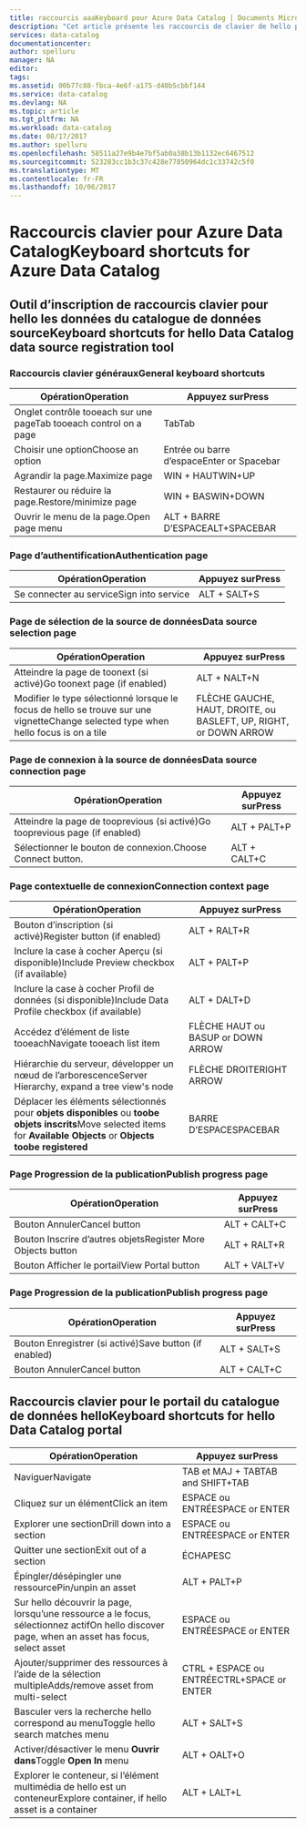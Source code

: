 ```yaml
---
title: raccourcis aaaKeyboard pour Azure Data Catalog | Documents Microsoft
description: "Cet article présente les raccourcis de clavier de hello pour Azure Data Catalog."
services: data-catalog
documentationcenter: 
author: spelluru
manager: NA
editor: 
tags: 
ms.assetid: 00b77c88-fbca-4e6f-a175-d40b5cbbf144
ms.service: data-catalog
ms.devlang: NA
ms.topic: article
ms.tgt_pltfrm: NA
ms.workload: data-catalog
ms.date: 08/17/2017
ms.author: spelluru
ms.openlocfilehash: 58511a27e9b4e7bf5ab0a38b13b1132ec6467512
ms.sourcegitcommit: 523283cc1b3c37c428e77850964dc1c33742c5f0
ms.translationtype: MT
ms.contentlocale: fr-FR
ms.lasthandoff: 10/06/2017
---
```

# <a name="keyboard-shortcuts-for-azure-data-catalog"></a><span data-ttu-id="8f986-103">Raccourcis clavier pour Azure Data Catalog</span><span class="sxs-lookup"><span data-stu-id="8f986-103">Keyboard shortcuts for Azure Data Catalog</span></span>
## <a name="keyboard-shortcuts-for-hello-data-catalog-data-source-registration-tool"></a><span data-ttu-id="8f986-104">Outil d’inscription de raccourcis clavier pour hello les données du catalogue de données source</span><span class="sxs-lookup"><span data-stu-id="8f986-104">Keyboard shortcuts for hello Data Catalog data source registration tool</span></span>
### <a name="general-keyboard-shortcuts"></a><span data-ttu-id="8f986-105">Raccourcis clavier généraux</span><span class="sxs-lookup"><span data-stu-id="8f986-105">General keyboard shortcuts</span></span>
| <span data-ttu-id="8f986-106">Opération</span><span class="sxs-lookup"><span data-stu-id="8f986-106">Operation</span></span> | <span data-ttu-id="8f986-107">Appuyez sur</span><span class="sxs-lookup"><span data-stu-id="8f986-107">Press</span></span> |
| --- | --- |
| <span data-ttu-id="8f986-108">Onglet contrôle tooeach sur une page</span><span class="sxs-lookup"><span data-stu-id="8f986-108">Tab tooeach control on a page</span></span> |<span data-ttu-id="8f986-109">Tab</span><span class="sxs-lookup"><span data-stu-id="8f986-109">Tab</span></span> |
| <span data-ttu-id="8f986-110">Choisir une option</span><span class="sxs-lookup"><span data-stu-id="8f986-110">Choose an option</span></span> |<span data-ttu-id="8f986-111">Entrée ou barre d’espace</span><span class="sxs-lookup"><span data-stu-id="8f986-111">Enter or Spacebar</span></span> |
| <span data-ttu-id="8f986-112">Agrandir la page.</span><span class="sxs-lookup"><span data-stu-id="8f986-112">Maximize page</span></span> |<span data-ttu-id="8f986-113">WIN + HAUT</span><span class="sxs-lookup"><span data-stu-id="8f986-113">WIN+UP</span></span> |
| <span data-ttu-id="8f986-114">Restaurer ou réduire la page.</span><span class="sxs-lookup"><span data-stu-id="8f986-114">Restore/minimize page</span></span> |<span data-ttu-id="8f986-115">WIN + BAS</span><span class="sxs-lookup"><span data-stu-id="8f986-115">WIN+DOWN</span></span> |
| <span data-ttu-id="8f986-116">Ouvrir le menu de la page.</span><span class="sxs-lookup"><span data-stu-id="8f986-116">Open page menu</span></span> |<span data-ttu-id="8f986-117">ALT + BARRE D’ESPACE</span><span class="sxs-lookup"><span data-stu-id="8f986-117">ALT+SPACEBAR</span></span> |

### <a name="authentication-page"></a><span data-ttu-id="8f986-118">Page d’authentification</span><span class="sxs-lookup"><span data-stu-id="8f986-118">Authentication page</span></span>
| <span data-ttu-id="8f986-119">Opération</span><span class="sxs-lookup"><span data-stu-id="8f986-119">Operation</span></span> | <span data-ttu-id="8f986-120">Appuyez sur</span><span class="sxs-lookup"><span data-stu-id="8f986-120">Press</span></span> |
| --- | --- |
| <span data-ttu-id="8f986-121">Se connecter au service</span><span class="sxs-lookup"><span data-stu-id="8f986-121">Sign into service</span></span> |<span data-ttu-id="8f986-122">ALT + S</span><span class="sxs-lookup"><span data-stu-id="8f986-122">ALT+S</span></span> |

### <a name="data-source-selection-page"></a><span data-ttu-id="8f986-123">Page de sélection de la source de données</span><span class="sxs-lookup"><span data-stu-id="8f986-123">Data source selection page</span></span>
| <span data-ttu-id="8f986-124">Opération</span><span class="sxs-lookup"><span data-stu-id="8f986-124">Operation</span></span> | <span data-ttu-id="8f986-125">Appuyez sur</span><span class="sxs-lookup"><span data-stu-id="8f986-125">Press</span></span> |
| --- | --- |
| <span data-ttu-id="8f986-126">Atteindre la page de toonext (si activé)</span><span class="sxs-lookup"><span data-stu-id="8f986-126">Go toonext page (if enabled)</span></span> |<span data-ttu-id="8f986-127">ALT + N</span><span class="sxs-lookup"><span data-stu-id="8f986-127">ALT+N</span></span> |
| <span data-ttu-id="8f986-128">Modifier le type sélectionné lorsque le focus de hello se trouve sur une vignette</span><span class="sxs-lookup"><span data-stu-id="8f986-128">Change selected type when hello focus is on a tile</span></span> |<span data-ttu-id="8f986-129">FLÈCHE GAUCHE, HAUT, DROITE, ou BAS</span><span class="sxs-lookup"><span data-stu-id="8f986-129">LEFT, UP, RIGHT, or DOWN ARROW</span></span> |

### <a name="data-source-connection-page"></a><span data-ttu-id="8f986-130">Page de connexion à la source de données</span><span class="sxs-lookup"><span data-stu-id="8f986-130">Data source connection page</span></span>
| <span data-ttu-id="8f986-131">Opération</span><span class="sxs-lookup"><span data-stu-id="8f986-131">Operation</span></span> | <span data-ttu-id="8f986-132">Appuyez sur</span><span class="sxs-lookup"><span data-stu-id="8f986-132">Press</span></span> |
| --- | --- |
| <span data-ttu-id="8f986-133">Atteindre la page de tooprevious (si activé)</span><span class="sxs-lookup"><span data-stu-id="8f986-133">Go tooprevious page (if enabled)</span></span> |<span data-ttu-id="8f986-134">ALT + P</span><span class="sxs-lookup"><span data-stu-id="8f986-134">ALT+P</span></span> |
| <span data-ttu-id="8f986-135">Sélectionner le bouton de connexion.</span><span class="sxs-lookup"><span data-stu-id="8f986-135">Choose Connect button.</span></span> |<span data-ttu-id="8f986-136">ALT + C</span><span class="sxs-lookup"><span data-stu-id="8f986-136">ALT+C</span></span> |

### <a name="connection-context-page"></a><span data-ttu-id="8f986-137">Page contextuelle de connexion</span><span class="sxs-lookup"><span data-stu-id="8f986-137">Connection context page</span></span>
| <span data-ttu-id="8f986-138">Opération</span><span class="sxs-lookup"><span data-stu-id="8f986-138">Operation</span></span> | <span data-ttu-id="8f986-139">Appuyez sur</span><span class="sxs-lookup"><span data-stu-id="8f986-139">Press</span></span> |
| --- | --- |
| <span data-ttu-id="8f986-140">Bouton d’inscription (si activé)</span><span class="sxs-lookup"><span data-stu-id="8f986-140">Register button (if enabled)</span></span> |<span data-ttu-id="8f986-141">ALT + R</span><span class="sxs-lookup"><span data-stu-id="8f986-141">ALT+R</span></span> |
| <span data-ttu-id="8f986-142">Inclure la case à cocher Aperçu (si disponible)</span><span class="sxs-lookup"><span data-stu-id="8f986-142">Include Preview checkbox (if available)</span></span> |<span data-ttu-id="8f986-143">ALT + P</span><span class="sxs-lookup"><span data-stu-id="8f986-143">ALT+P</span></span> |
| <span data-ttu-id="8f986-144">Inclure la case à cocher Profil de données (si disponible)</span><span class="sxs-lookup"><span data-stu-id="8f986-144">Include Data Profile checkbox (if available)</span></span> |<span data-ttu-id="8f986-145">ALT + D</span><span class="sxs-lookup"><span data-stu-id="8f986-145">ALT+D</span></span> |
| <span data-ttu-id="8f986-146">Accédez d’élément de liste tooeach</span><span class="sxs-lookup"><span data-stu-id="8f986-146">Navigate tooeach list item</span></span> |<span data-ttu-id="8f986-147">FLÈCHE HAUT ou BAS</span><span class="sxs-lookup"><span data-stu-id="8f986-147">UP or DOWN ARROW</span></span> |
| <span data-ttu-id="8f986-148">Hiérarchie du serveur, développer un nœud de l’arborescence</span><span class="sxs-lookup"><span data-stu-id="8f986-148">Server Hierarchy, expand a tree view's node</span></span> |<span data-ttu-id="8f986-149">FLÈCHE DROITE</span><span class="sxs-lookup"><span data-stu-id="8f986-149">RIGHT ARROW</span></span> |
| <span data-ttu-id="8f986-150">Déplacer les éléments sélectionnés pour **objets disponibles** ou **toobe objets inscrits**</span><span class="sxs-lookup"><span data-stu-id="8f986-150">Move selected items for **Available Objects** or **Objects toobe registered**</span></span> |<span data-ttu-id="8f986-151">BARRE D’ESPACE</span><span class="sxs-lookup"><span data-stu-id="8f986-151">SPACEBAR</span></span> |

### <a name="publish-progress-page"></a><span data-ttu-id="8f986-152">Page Progression de la publication</span><span class="sxs-lookup"><span data-stu-id="8f986-152">Publish progress page</span></span>
| <span data-ttu-id="8f986-153">Opération</span><span class="sxs-lookup"><span data-stu-id="8f986-153">Operation</span></span> | <span data-ttu-id="8f986-154">Appuyez sur</span><span class="sxs-lookup"><span data-stu-id="8f986-154">Press</span></span> |
| --- | --- |
| <span data-ttu-id="8f986-155">Bouton Annuler</span><span class="sxs-lookup"><span data-stu-id="8f986-155">Cancel button</span></span> |<span data-ttu-id="8f986-156">ALT + C</span><span class="sxs-lookup"><span data-stu-id="8f986-156">ALT+C</span></span> |
| <span data-ttu-id="8f986-157">Bouton Inscrire d’autres objets</span><span class="sxs-lookup"><span data-stu-id="8f986-157">Register More Objects button</span></span> |<span data-ttu-id="8f986-158">ALT + R</span><span class="sxs-lookup"><span data-stu-id="8f986-158">ALT+R</span></span> |
| <span data-ttu-id="8f986-159">Bouton Afficher le portail</span><span class="sxs-lookup"><span data-stu-id="8f986-159">View Portal button</span></span> |<span data-ttu-id="8f986-160">ALT + V</span><span class="sxs-lookup"><span data-stu-id="8f986-160">ALT+V</span></span> |

### <a name="publish-progress-page"></a><span data-ttu-id="8f986-161">Page Progression de la publication</span><span class="sxs-lookup"><span data-stu-id="8f986-161">Publish progress page</span></span>
| <span data-ttu-id="8f986-162">Opération</span><span class="sxs-lookup"><span data-stu-id="8f986-162">Operation</span></span> | <span data-ttu-id="8f986-163">Appuyez sur</span><span class="sxs-lookup"><span data-stu-id="8f986-163">Press</span></span> |
| --- | --- |
| <span data-ttu-id="8f986-164">Bouton Enregistrer (si activé)</span><span class="sxs-lookup"><span data-stu-id="8f986-164">Save button (if enabled)</span></span> |<span data-ttu-id="8f986-165">ALT + S</span><span class="sxs-lookup"><span data-stu-id="8f986-165">ALT+S</span></span> |
| <span data-ttu-id="8f986-166">Bouton Annuler</span><span class="sxs-lookup"><span data-stu-id="8f986-166">Cancel button</span></span> |<span data-ttu-id="8f986-167">ALT + C</span><span class="sxs-lookup"><span data-stu-id="8f986-167">ALT+C</span></span> |

## <a name="keyboard-shortcuts-for-hello-data-catalog-portal"></a><span data-ttu-id="8f986-168">Raccourcis clavier pour le portail du catalogue de données hello</span><span class="sxs-lookup"><span data-stu-id="8f986-168">Keyboard shortcuts for hello Data Catalog portal</span></span>
| <span data-ttu-id="8f986-169">Opération</span><span class="sxs-lookup"><span data-stu-id="8f986-169">Operation</span></span> | <span data-ttu-id="8f986-170">Appuyez sur</span><span class="sxs-lookup"><span data-stu-id="8f986-170">Press</span></span> |
| --- | --- |
| <span data-ttu-id="8f986-171">Naviguer</span><span class="sxs-lookup"><span data-stu-id="8f986-171">Navigate</span></span> |<span data-ttu-id="8f986-172">TAB et MAJ + TAB</span><span class="sxs-lookup"><span data-stu-id="8f986-172">TAB and SHIFT+TAB</span></span> |
| <span data-ttu-id="8f986-173">Cliquez sur un élément</span><span class="sxs-lookup"><span data-stu-id="8f986-173">Click an item</span></span> |<span data-ttu-id="8f986-174">ESPACE ou ENTRÉE</span><span class="sxs-lookup"><span data-stu-id="8f986-174">SPACE or ENTER</span></span> |
| <span data-ttu-id="8f986-175">Explorer une section</span><span class="sxs-lookup"><span data-stu-id="8f986-175">Drill down into a section</span></span> |<span data-ttu-id="8f986-176">ESPACE ou ENTRÉE</span><span class="sxs-lookup"><span data-stu-id="8f986-176">SPACE or ENTER</span></span> |
| <span data-ttu-id="8f986-177">Quitter une section</span><span class="sxs-lookup"><span data-stu-id="8f986-177">Exit out of a section</span></span> |<span data-ttu-id="8f986-178">ÉCHAP</span><span class="sxs-lookup"><span data-stu-id="8f986-178">ESC</span></span> |
| <span data-ttu-id="8f986-179">Épingler/désépingler une ressource</span><span class="sxs-lookup"><span data-stu-id="8f986-179">Pin/unpin an asset</span></span> |<span data-ttu-id="8f986-180">ALT + P</span><span class="sxs-lookup"><span data-stu-id="8f986-180">ALT+P</span></span> |
| <span data-ttu-id="8f986-181">Sur hello découvrir la page, lorsqu’une ressource a le focus, sélectionnez actif</span><span class="sxs-lookup"><span data-stu-id="8f986-181">On hello discover page, when an asset has focus, select asset</span></span> |<span data-ttu-id="8f986-182">ESPACE ou ENTRÉE</span><span class="sxs-lookup"><span data-stu-id="8f986-182">SPACE or ENTER</span></span> |
| <span data-ttu-id="8f986-183">Ajouter/supprimer des ressources à l’aide de la sélection multiple</span><span class="sxs-lookup"><span data-stu-id="8f986-183">Adds/remove asset from multi-select</span></span> |<span data-ttu-id="8f986-184">CTRL + ESPACE ou ENTRÉE</span><span class="sxs-lookup"><span data-stu-id="8f986-184">CTRL+SPACE or ENTER</span></span> |
| <span data-ttu-id="8f986-185">Basculer vers la recherche hello correspond au menu</span><span class="sxs-lookup"><span data-stu-id="8f986-185">Toggle hello search matches menu</span></span> |<span data-ttu-id="8f986-186">ALT + S</span><span class="sxs-lookup"><span data-stu-id="8f986-186">ALT+S</span></span> |
| <span data-ttu-id="8f986-187">Activer/désactiver le menu **Ouvrir dans**</span><span class="sxs-lookup"><span data-stu-id="8f986-187">Toggle **Open In** menu</span></span> |<span data-ttu-id="8f986-188">ALT + O</span><span class="sxs-lookup"><span data-stu-id="8f986-188">ALT+O</span></span> |
| <span data-ttu-id="8f986-189">Explorer le conteneur, si l’élément multimédia de hello est un conteneur</span><span class="sxs-lookup"><span data-stu-id="8f986-189">Explore container, if hello asset is a container</span></span> |<span data-ttu-id="8f986-190">ALT + L</span><span class="sxs-lookup"><span data-stu-id="8f986-190">ALT+L</span></span> |


